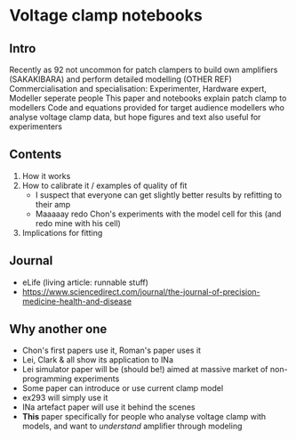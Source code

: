 # Voltage clamp notebooks

## Intro

Recently as 92 not uncommon for patch clampers to build own amplifiers (SAKAKIBARA)
and perform detailed modelling (OTHER REF)
Commercialisation and specialisation: Experimenter, Hardware expert, Modeller seperate people
This paper and notebooks explain patch clamp to modellers
Code and equations provided for target audience modellers who analyse voltage clamp data, but hope figures and text also useful for experimenters

## Contents

1. How it works
2. How to calibrate it / examples of quality of fit
    - I suspect that everyone can get slightly better results by refitting to their amp
    - Maaaaay redo Chon's experiments with the model cell for this (and redo mine with his cell)
3. Implications for fitting

## Journal

- eLife (living article: runnable stuff)
- https://www.sciencedirect.com/journal/the-journal-of-precision-medicine-health-and-disease

## Why another one

- Chon's first papers use it, Roman's paper uses it
- Lei, Clark & all show its application to INa
- Lei simulator paper will be (should be!) aimed at massive market of non-programming experiments
- Some paper can introduce or use current clamp model
- ex293 will simply use it
- INa artefact paper will use it behind the scenes
- **This** paper specifically for people who analyse voltage clamp with models, and want to _understand_ amplifier through modeling

